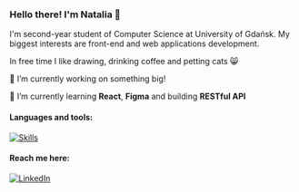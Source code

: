### Hello there! I'm Natalia 👋

I'm second-year student of Computer Science at University of Gdańsk. My biggest interests are front-end and web applications development.

In free time I like drawing, drinking coffee and petting cats :smile_cat:

:file_folder: I’m currently working on something big!

:rocket: I’m currently learning **React**, **Figma** and building **RESTful API**

#### Languages and tools:
[![Skills](https://skillicons.dev/icons?i=js,ts,py,html,css,scala,bash,react,nextjs,sass,nodejs,express,flask,figma,mongodb,mysql,git,docker&perline=7)](https://skillicons.dev)

#### Reach me here:
[![LinkedIn](https://img.shields.io/badge/LinkedIn-0077B5?style=for-the-badge&logo=linkedin&logoColor=white)](https://www.linkedin.com/in/natalia-niewiadowska-266304290/)

